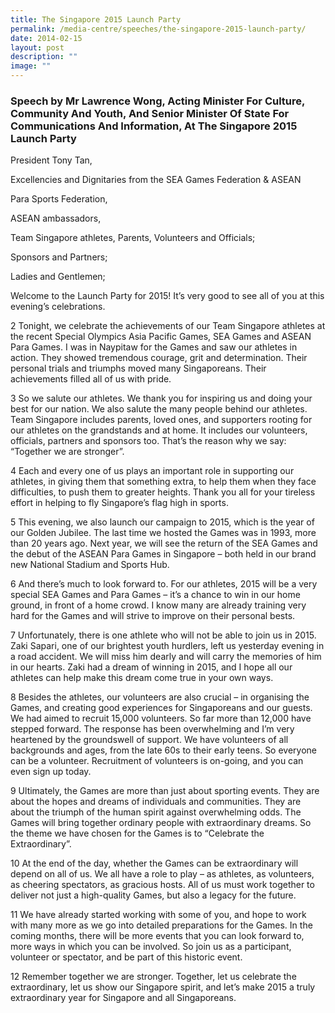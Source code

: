 ```yaml
---
title: The Singapore 2015 Launch Party
permalink: /media-centre/speeches/the-singapore-2015-launch-party/
date: 2014-02-15
layout: post
description: ""
image: ""
---
```

### **Speech by Mr Lawrence Wong, Acting Minister For Culture, Community And Youth, And Senior Minister Of State For Communications And Information, At The Singapore 2015 Launch Party**

President Tony Tan,

Excellencies and Dignitaries from the SEA Games Federation & ASEAN

Para Sports Federation,

ASEAN ambassadors,

Team Singapore athletes, Parents, Volunteers and Officials;

Sponsors and Partners;

Ladies and Gentlemen;

Welcome to the Launch Party for 2015! It’s very good to see all of you at this evening’s celebrations.

2	Tonight, we celebrate the achievements of our Team Singapore athletes at the recent Special Olympics Asia Pacific Games, SEA Games and ASEAN Para Games. I was in Naypitaw for the Games and saw our athletes in action. They showed tremendous courage, grit and determination. Their personal trials and triumphs moved many Singaporeans. Their achievements filled all of us with pride.

3	So we salute our athletes. We thank you for inspiring us and doing your best for our nation. We also salute the many people behind our athletes. Team Singapore includes parents, loved ones, and supporters rooting for our athletes on the grandstands and at home. It includes our volunteers, officials, partners and sponsors too. That’s the reason why we say: “Together we are stronger”.

4	Each and every one of us plays an important role in supporting our athletes, in giving them that something extra, to help them when they face difficulties, to push them to greater heights. Thank you all for your tireless effort in helping to fly Singapore’s flag high in sports.

5	This evening, we also launch our campaign to 2015, which is the year of our Golden Jubilee. The last time we hosted the Games was in 1993, more than 20 years ago. Next year, we will see the return of the SEA Games and the debut of the ASEAN Para Games in Singapore – both held in our brand new National Stadium and Sports Hub.

6	And there’s much to look forward to. For our athletes, 2015 will be a very special SEA Games and Para Games – it’s a chance to win in our home ground, in front of a home crowd. I know many are already training very hard for the Games and will strive to improve on their personal bests.

7	Unfortunately, there is one athlete who will not be able to join us in 2015. Zaki Sapari, one of our brightest youth hurdlers, left us yesterday evening in a road accident. We will miss him dearly and will carry the memories of him in our hearts. Zaki had a dream of winning in 2015, and I hope all our athletes can help make this dream come true in your own ways.

8	Besides the athletes, our volunteers are also crucial – in organising the Games, and creating good experiences for Singaporeans and our guests. We had aimed to recruit 15,000 volunteers. So far more than 12,000 have stepped forward. The response has been overwhelming and I’m very heartened by the groundswell of support. We have volunteers of all backgrounds and ages, from the late 60s to their early teens. So everyone can be a volunteer. Recruitment of volunteers is on-going, and you can even sign up today.

9	Ultimately, the Games are more than just about sporting events. They are about the hopes and dreams of individuals and communities. They are about the triumph of the human spirit against overwhelming odds. The Games will bring together ordinary people with extraordinary dreams. So the theme we have chosen for the Games is to “Celebrate the Extraordinary”.

10	At the end of the day, whether the Games can be extraordinary will depend on all of us. We all have a role to play – as athletes, as volunteers, as cheering spectators, as gracious hosts. All of us must work together to deliver not just a high-quality Games, but also a legacy for the future.

11	We have already started working with some of you, and hope to work with many more as we go into detailed preparations for the Games. In the coming months, there will be more events that you can look forward to, more ways in which you can be involved. So join us as a participant, volunteer or spectator, and be part of this historic event.

12	Remember together we are stronger. Together, let us celebrate the extraordinary, let us show our Singapore spirit, and let’s make 2015 a truly extraordinary year for Singapore and all Singaporeans.